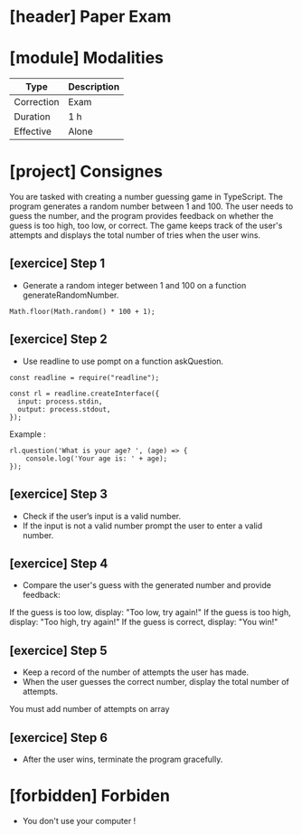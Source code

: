 # [header] Paper Exam

# [module] Modalities

| Type | Description |
| - | - |
| Correction | Exam |
| Duration | 1 h |
| Effective | Alone |

# [project] Consignes
You are tasked with creating a number guessing game in TypeScript. The program generates a random number between 1 and 100. The user needs to guess the number, and the program provides feedback on whether the guess is too high, too low, or correct. The game keeps track of the user's attempts and displays the total number of tries when the user wins.

## [exercice] Step 1
- Generate a random integer between 1 and 100 on a function generateRandomNumber.

```
Math.floor(Math.random() * 100 + 1);
```
## [exercice] Step 2
- Use readline to use pompt on a function askQuestion.

```
const readline = require("readline");

const rl = readline.createInterface({
  input: process.stdin,
  output: process.stdout,
});
```
Example :

```
rl.question('What is your age? ', (age) => {
    console.log('Your age is: ' + age);
});

```


## [exercice] Step 3
- Check if the user’s input is a valid number.
- If the input is not a valid number prompt the user to enter a valid number.

## [exercice] Step 4
- Compare the user's guess with the generated number and provide feedback:

If the guess is too low, display: "Too low, try again!"
If the guess is too high, display: "Too high, try again!"
If the guess is correct, display: "You win!"

## [exercice] Step 5
- Keep a record of the number of attempts the user has made.
- When the user guesses the correct number, display the total number of attempts.

You must add number of attempts on array



## [exercice] Step 6
- After the user wins, terminate the program gracefully.



# [forbidden] Forbiden
- You don't use your computer !

